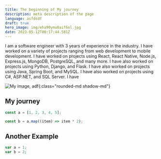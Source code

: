```yaml
---
title: The beginning of My journey
description: meta description of the page
language: asfdsdf
draft: true
hero_image: img/eha90ymu0aif6nl.jpg
date: 2023-05-12T00:17:44.581Z
---
```


I am a software engineer with 3 years of experience in the industry. I have worked on a variety of projects ranging from web development to mobile development. I have worked on projects using React, React Native, Node.js, Express.js, MongoDB, PostgreSQL, and many more. I have also worked on projects using Python, Django, and Flask. I have also worked on projects using Java, Spring Boot, and MySQL. I have also worked on projects using C#, ASP.NET, and SQL Server. I have


![My image, adf](/images/eha90ymu0aif6nl.jpg){:class="rounded-md shadow-md"}


## My journey

```js
const a = [1, 2, 3, 4, 5];

const b = a.map((item) => item * 2);
```

## Another Example

```js
var a = 1;
var b = 2;
```
